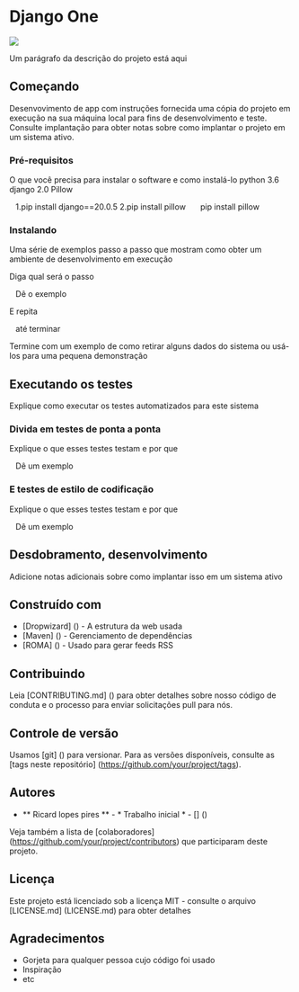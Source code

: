 # Django One


![](https://fiverr-res.cloudinary.com/images/t_main1,q_auto,f_auto/gigs/105085099/original/41dd8d734b59b8a28144b54f03058f12cccdfa88/do-everything-related-to-python-django.png)

Um parágrafo da descrição do projeto está aqui

## Começando

Desenvovimento de app com  instruções fornecida uma cópia do projeto em execução na sua máquina local para fins de desenvolvimento e teste. Consulte implantação para obter notas sobre como implantar o projeto em um sistema ativo.

### Pré-requisitos

O que você precisa para instalar o software e como instalá-lo
python 3.6
django 2.0
Pillow

`` ``
1.pip install django==20.0.5
2.pip install pillow
`` ``
`` ``
pip install pillow
`` ``

### Instalando

Uma série de exemplos passo a passo que mostram como obter um ambiente de desenvolvimento em execução

Diga qual será o passo

`` ``
Dê o exemplo
`` ``

E repita

`` ``
até terminar
`` ``

Termine com um exemplo de como retirar alguns dados do sistema ou usá-los para uma pequena demonstração

## Executando os testes

Explique como executar os testes automatizados para este sistema

### Divida em testes de ponta a ponta

Explique o que esses testes testam e por que

`` ``
Dê um exemplo
`` ``

### E testes de estilo de codificação

Explique o que esses testes testam e por que

`` ``
Dê um exemplo
`` ``

## Desdobramento, desenvolvimento

Adicione notas adicionais sobre como implantar isso em um sistema ativo

## Construído com

* [Dropwizard] () - A estrutura da web usada
* [Maven] () - Gerenciamento de dependências
* [ROMA] () - Usado para gerar feeds RSS

## Contribuindo

Leia [CONTRIBUTING.md] () para obter detalhes sobre nosso código de conduta e o processo para enviar solicitações pull para nós.

## Controle de versão

Usamos [git] () para versionar. Para as versões disponíveis, consulte as [tags neste repositório] (https://github.com/your/project/tags).

## Autores

* ** Ricard lopes pires ** - * Trabalho inicial * - [] ()

Veja também a lista de [colaboradores] (https://github.com/your/project/contributors) que participaram deste projeto.

## Licença

Este projeto está licenciado sob a licença MIT - consulte o arquivo [LICENSE.md] (LICENSE.md) para obter detalhes

## Agradecimentos

* Gorjeta para qualquer pessoa cujo código foi usado
* Inspiração
* etc
